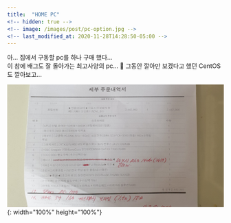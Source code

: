 ```yaml
---
title:  "HOME PC"
<!-- hidden: true -->
<!-- image: /images/post/pc-option.jpg -->
<!-- last_modified_at: 2020-11-28T14:28:50-05:00 -->
---
```


아... 집에서 구동할 pc를 하나 구매 했다...  
이 참에 배그도 잘 돌아가는 최고사양의 pc... 🙂
그동안 깔아만 보겠다고 했던 CentOS도 깔아보고...

![pc조립](/images/post/20201202_213315.jpg){: width="100%" height="100%"}

